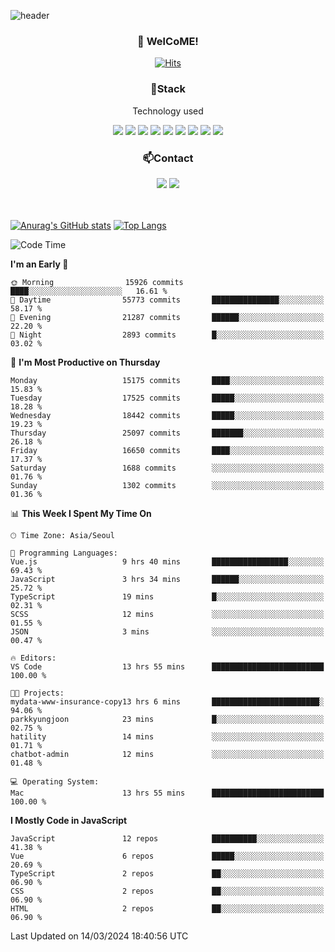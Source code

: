 ![header](https://capsule-render.vercel.app/api?type=waving&color=gradient&height=200&text=Kyungjoon&fontAlign=70&fontAlignY=40&animation=twinkling)

<h3 align="center">👋 WelCoME!</h3>

<div align=center>
  
[![Hits](https://hits.seeyoufarm.com/api/count/incr/badge.svg?url=https%3A%2F%2Fgithub.com%2Fuvula6921&count_bg=%2322BAC9&title_bg=%23827F7F&icon=iconify.svg&icon_color=%2325A27F&title=visits&edge_flat=false)](https://hits.seeyoufarm.com)
  
</div>
<h3 align="center">📌Stack</h3>
<p align="center">Technology used</p>
<div align="center"><img src="https://img.shields.io/badge/HTML5-E34F26?style=flat-square&logo=HTML5&logoColor=white"></img> <img src="https://img.shields.io/badge/CSS3-0A84FF?style=flat-square&logo=CSS3&logoColor=white"></img> <img src="https://img.shields.io/badge/JavaScript-FFCD11?style=flat-square&logo=JavaScript&logoColor=white"></img> <img src="https://img.shields.io/badge/React-00BCF6?style=flat-square&logo=React&logoColor=white"></img> <img src="https://img.shields.io/badge/jQuery-3655FF?style=flat-square&logo=jQuery&logoColor=white"></img> <img src="https://img.shields.io/badge/Ruby-E0115F?style=flat-square&logo=Ruby&logoColor=white"></img> <img src="https://img.shields.io/badge/Python-4B8BBE?style=flat-square&logo=Python&logoColor=white"></img> <img src="https://img.shields.io/badge/Vue-4FC08D?style=flat-square&logo=Vue.js&logoColor=white"></img> <img src="https://img.shields.io/badge/Nuxt-00DC82?style=flat-square&logo=Nuxt.js&logoColor=white"></img></div>

<h3 align="center">📫Contact</h3>
<div align="center"><a href="https://velog.io/@uvula6921/"><img src="https://img.shields.io/badge/Blog-20c997?style=flat-square&logo=V&logoColor=white"/></a> <a href="pkj6921@gmail.com"><img src="https://img.shields.io/badge/Gmail-EA4335?style=flat-square&logo=Gmail&logoColor=white"/></a></div>
<br>
<br>

[![Anurag's GitHub stats](https://github-readme-stats.vercel.app/api?username=uvula6921&hide=stars,issues&show_icons=true&count_private=true&theme=tokyonight)](https://github.com/anuraghazra/github-readme-stats)
[![Top Langs](https://github-readme-stats.vercel.app/api/top-langs/?username=uvula6921&hide=css,jupyter%20notebook,html&exclude_repo=uvula6921,uvula6921.github.io&layout=compact&langs_count=8)](https://github.com/anuraghazra/github-readme-stats)

<!--START_SECTION:waka-->
![Code Time](http://img.shields.io/badge/Code%20Time-2%2C142%20hrs%2032%20mins-blue)

**I'm an Early 🐤** 

```text
🌞 Morning                15926 commits       ████░░░░░░░░░░░░░░░░░░░░░   16.61 % 
🌆 Daytime                55773 commits       ███████████████░░░░░░░░░░   58.17 % 
🌃 Evening                21287 commits       ██████░░░░░░░░░░░░░░░░░░░   22.20 % 
🌙 Night                  2893 commits        █░░░░░░░░░░░░░░░░░░░░░░░░   03.02 % 
```
📅 **I'm Most Productive on Thursday** 

```text
Monday                   15175 commits       ████░░░░░░░░░░░░░░░░░░░░░   15.83 % 
Tuesday                  17525 commits       █████░░░░░░░░░░░░░░░░░░░░   18.28 % 
Wednesday                18442 commits       █████░░░░░░░░░░░░░░░░░░░░   19.23 % 
Thursday                 25097 commits       ███████░░░░░░░░░░░░░░░░░░   26.18 % 
Friday                   16650 commits       ████░░░░░░░░░░░░░░░░░░░░░   17.37 % 
Saturday                 1688 commits        ░░░░░░░░░░░░░░░░░░░░░░░░░   01.76 % 
Sunday                   1302 commits        ░░░░░░░░░░░░░░░░░░░░░░░░░   01.36 % 
```


📊 **This Week I Spent My Time On** 

```text
🕑︎ Time Zone: Asia/Seoul

💬 Programming Languages: 
Vue.js                   9 hrs 40 mins       █████████████████░░░░░░░░   69.43 % 
JavaScript               3 hrs 34 mins       ██████░░░░░░░░░░░░░░░░░░░   25.72 % 
TypeScript               19 mins             █░░░░░░░░░░░░░░░░░░░░░░░░   02.31 % 
SCSS                     12 mins             ░░░░░░░░░░░░░░░░░░░░░░░░░   01.55 % 
JSON                     3 mins              ░░░░░░░░░░░░░░░░░░░░░░░░░   00.47 % 

🔥 Editors: 
VS Code                  13 hrs 55 mins      █████████████████████████   100.00 % 

🐱‍💻 Projects: 
mydata-www-insurance-copy13 hrs 6 mins       ████████████████████████░   94.06 % 
parkkyungjoon            23 mins             █░░░░░░░░░░░░░░░░░░░░░░░░   02.75 % 
hatility                 14 mins             ░░░░░░░░░░░░░░░░░░░░░░░░░   01.71 % 
chatbot-admin            12 mins             ░░░░░░░░░░░░░░░░░░░░░░░░░   01.48 % 

💻 Operating System: 
Mac                      13 hrs 55 mins      █████████████████████████   100.00 % 
```

**I Mostly Code in JavaScript** 

```text
JavaScript               12 repos            ██████████░░░░░░░░░░░░░░░   41.38 % 
Vue                      6 repos             █████░░░░░░░░░░░░░░░░░░░░   20.69 % 
TypeScript               2 repos             ██░░░░░░░░░░░░░░░░░░░░░░░   06.90 % 
CSS                      2 repos             ██░░░░░░░░░░░░░░░░░░░░░░░   06.90 % 
HTML                     2 repos             ██░░░░░░░░░░░░░░░░░░░░░░░   06.90 % 
```




 Last Updated on 14/03/2024 18:40:56 UTC
<!--END_SECTION:waka-->
